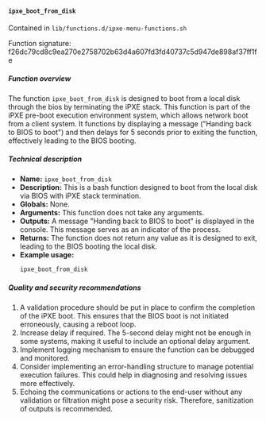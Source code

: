 #### `ipxe_boot_from_disk `

Contained in `lib/functions.d/ipxe-menu-functions.sh`

Function signature: f26dc79cd8c9ea270e2758702b63d4a607fd3fd40737c5d947de898af37ff1fe

##### Function overview
The function `ipxe_boot_from_disk` is designed to boot from a local disk through the bios by terminating the iPXE stack. This function is part of the iPXE pre-boot execution environment system, which allows network boot from a client system. It functions by displaying a message ("Handing back to BIOS to boot") and then delays for 5 seconds prior to exiting the function, effectively leading to the BIOS booting.

##### Technical description
- **Name:** `ipxe_boot_from_disk`
- **Description:** This is a bash function designed to boot from the local disk via BIOS with iPXE stack termination.
- **Globals:** None.
- **Arguments:** This function does not take any arguments.
- **Outputs:** A message "Handing back to BIOS to boot" is displayed in the console. This message serves as an indicator of the process.
- **Returns:** The function does not return any value as it is designed to exit, leading to the BIOS booting the local disk.
- **Example usage:** 
    ```bash
    ipxe_boot_from_disk
    ```
##### Quality and security recommendations
1. A validation procedure should be put in place to confirm the completion of the iPXE boot. This ensures that the BIOS boot is not initiated erroneously, causing a reboot loop.
2. Increase delay if required. The 5-second delay might not be enough in some systems, making it useful to include an optional delay argument.
3. Implement logging mechanism to ensure the function can be debugged and monitored.
4. Consider implementing an error-handling structure to manage potential execution failures. This could help in diagnosing and resolving issues more effectively.
5. Echoing the communications or actions to the end-user without any validation or filtration might pose a security risk. Therefore, sanitization of outputs is recommended.

